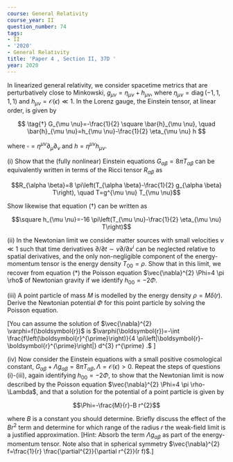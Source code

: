 ```yaml
---
course: General Relativity
course_year: II
question_number: 74
tags:
- II
- '2020'
- General Relativity
title: 'Paper 4 , Section II, 37D '
year: 2020
---
```




In linearized general relativity, we consider spacetime metrics that are perturbatively close to Minkowski, $g_{\mu \nu}=\eta_{\mu \nu}+h_{\mu \nu}$, where $\eta_{\mu \nu}=\operatorname{diag}(-1,1,1,1)$ and $h_{\mu \nu}=\mathcal{O}(\epsilon) \ll 1$. In the Lorenz gauge, the Einstein tensor, at linear order, is given by

$$
\tag{†}
G_{\mu \nu}=-\frac{1}{2} \square \bar{h}_{\mu \nu}, \quad \bar{h}_{\mu \nu}=h_{\mu \nu}-\frac{1}{2} \eta_{\mu \nu} h
$$

where $\square=\eta^{\mu \nu} \partial_{\mu} \partial_{\nu}$ and $h=\eta^{\mu \nu} h_{\mu \nu}$.

(i) Show that the (fully nonlinear) Einstein equations $G_{\alpha \beta}=8 \pi T_{\alpha \beta}$ can be equivalently written in terms of the Ricci tensor $R_{\alpha \beta}$ as

$$R_{\alpha \beta}=8 \pi\left(T_{\alpha \beta}-\frac{1}{2} g_{\alpha \beta} T\right), \quad T=g^{\mu \nu} T_{\mu \nu}$$

Show likewise that equation $(†)$ can be written as

$$\square h_{\mu \nu}=-16 \pi\left(T_{\mu \nu}-\frac{1}{2} \eta_{\mu \nu} T\right)$$

(ii) In the Newtonian limit we consider matter sources with small velocities $v \ll 1$ such that time derivatives $\partial / \partial t \sim v \partial / \partial x^{i}$ can be neglected relative to spatial derivatives, and the only non-negligible component of the energy-momentum tensor is the energy density $T_{00}=\rho$. Show that in this limit, we recover from equation $(*)$ the Poisson equation $\vec{\nabla}^{2} \Phi=4 \pi \rho$ of Newtonian gravity if we identify $h_{00}=-2 \Phi$.

(iii) A point particle of mass $M$ is modelled by the energy density $\rho=M \delta(r)$. Derive the Newtonian potential $\Phi$ for this point particle by solving the Poisson equation.

[You can assume the solution of $\vec{\nabla}^{2} \varphi=f(\boldsymbol{r})$ is $\varphi(\boldsymbol{r})=-\int \frac{f\left(\boldsymbol{r}^{\prime}\right)}{4 \pi\left|\boldsymbol{r}-\boldsymbol{r}^{\prime}\right|} d^{3} r^{\prime} .$ ]

(iv) Now consider the Einstein equations with a small positive cosmological constant, $G_{\alpha \beta}+\Lambda g_{\alpha \beta}=8 \pi T_{\alpha \beta}, \Lambda=\mathcal{O}(\epsilon)>0$. Repeat the steps of questions (i)-(iii), again identifying $h_{00}=-2 \Phi$, to show that the Newtonian limit is now described by the Poisson equation $\vec{\nabla}^{2} \Phi=4 \pi \rho-\Lambda$, and that a solution for the potential of a point particle is given by

$$\Phi=-\frac{M}{r}-B r^{2}$$

where $B$ is a constant you should determine. Briefly discuss the effect of the $B r^{2}$ term and determine for which range of the radius $r$ the weak-field limit is a justified approximation. [Hint: Absorb the term $\Lambda g_{\alpha \beta}$ as part of the energy-momentum tensor. Note also that in spherical symmetry $\vec{\nabla}^{2} f=\frac{1}{r} \frac{\partial^{2}}{\partial r^{2}}(r f)$.]